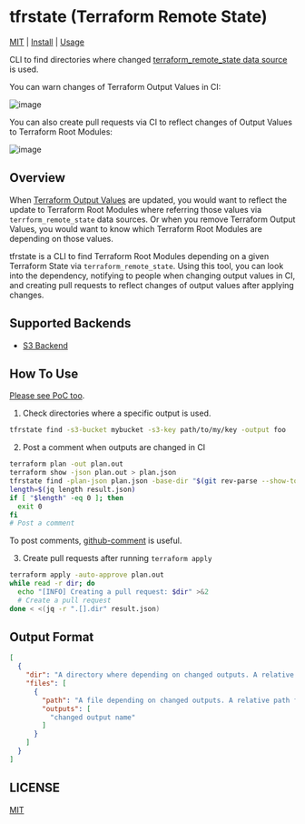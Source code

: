 # tfrstate (Terraform Remote State)

[MIT](LICENSE) | [Install](INSTALL.md) | [Usage](USAGE.md)

CLI to find directories where changed [terraform_remote_state data source](https://developer.hashicorp.com/terraform/language/state/remote-state-data) is used.

You can warn changes of Terraform Output Values in CI:

![image](https://github.com/user-attachments/assets/128ee2ee-1e69-4303-b835-2e963b519c58)

You can also create pull requests via CI to reflect changes of Output Values to Terraform Root Modules:

![image](https://github.com/user-attachments/assets/2e1900a2-49af-4574-b342-95cf0ba38225)

## Overview

When [Terraform Output Values](https://developer.hashicorp.com/terraform/language/values/outputs) are updated, you would want to reflect the update to Terraform Root Modules where referring those values via `terrform_remote_state` data sources.
Or when you remove Terraform Output Values, you would want to know which Terraform Root Modules are depending on those values.

tfrstate is a CLI to find Terraform Root Modules depending on a given Terraform State via `terraform_remote_state`.
Using this tool, you can look into the dependency, notifying to people when changing output values in CI, and creating pull requests to reflect changes of output values after applying changes.

## Supported Backends

- [S3 Backend](https://developer.hashicorp.com/terraform/language/backend/s3)

## How To Use

[Please see PoC too](https://github.com/suzuki-shunsuke/poc-tfrstate).

1. Check directories where a specific output is used.

```sh
tfrstate find -s3-bucket mybucket -s3-key path/to/my/key -output foo
```

2. Post a comment when outputs are changed in CI

```sh
terraform plan -out plan.out
terraform show -json plan.out > plan.json
tfrstate find -plan-json plan.json -base-dir "$(git rev-parse --show-toplevel)" > result.json
length=$(jq length result.json)
if [ "$length" -eq 0 ]; then
  exit 0
fi
# Post a comment
```

To post comments, [github-comment](https://github.com/suzuki-shunsuke/github-comment) is useful.

3. Create pull requests after running `terraform apply`

```sh
terraform apply -auto-approve plan.out
while read -r dir; do
  echo "[INFO] Creating a pull request: $dir" >&2
  # Create a pull request
done < <(jq -r ".[].dir" result.json)
```

## Output Format

```json
[
  {
    "dir": "A directory where depending on changed outputs. A relative path from the base directory",
    "files": [
      {
        "path": "A file depending on changed outputs. A relative path from dir",
        "outputs": [
          "changed output name"
        ]
      }
    ]
  }
]
```

## LICENSE

[MIT](LICENSE)
